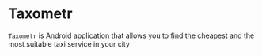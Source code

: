 # Taxometr

`Taxometr` is Android application that allows you to find the cheapest and the most suitable taxi service in your city
